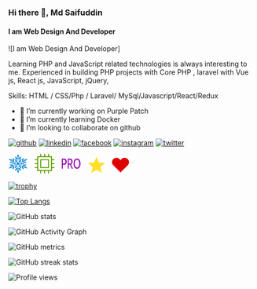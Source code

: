 ### Hi there 👋, Md Saifuddin
#### I am Web Design And Developer
![I am Web Design And Developer]

Learning PHP and JavaScript related technologies is always interesting to me. Experienced in building PHP projects with Core PHP , laravel with Vue js, React js, JavaScript, jQuery,

Skills:  HTML / CSS/Php / Laravel/ MySql/Javascript/React/Redux

- 🔭 I’m currently working on Purple Patch 
- 🌱 I’m currently learning Docker  
- 👯 I’m looking to collaborate on github 


[<img src='https://cdn.jsdelivr.net/npm/simple-icons@3.0.1/icons/github.svg' alt='github' height='40'>](https://github.com/satuhin95)  [<img src='https://cdn.jsdelivr.net/npm/simple-icons@3.0.1/icons/linkedin.svg' alt='linkedin' height='40'>](https://www.linkedin.com/in/https://www.linkedin.com/in/satuhin95/)  [<img src='https://cdn.jsdelivr.net/npm/simple-icons@3.0.1/icons/facebook.svg' alt='facebook' height='40'>](https://www.facebook.com/https://www.facebook.com/satuhin95)  [<img src='https://cdn.jsdelivr.net/npm/simple-icons@3.0.1/icons/instagram.svg' alt='instagram' height='40'>](https://www.instagram.com/https://www.instagram.com/satuhin95/)  [<img src='https://cdn.jsdelivr.net/npm/simple-icons@3.0.1/icons/twitter.svg' alt='twitter' height='40'>](https://twitter.com/https://twitter.com/satuhin95)  

<a href='https://archiveprogram.github.com/'><img src='https://raw.githubusercontent.com/acervenky/animated-github-badges/master/assets/acbadge.gif' width='40' height='40'></a> <a href='https://docs.github.com/en/developers'><img src='https://raw.githubusercontent.com/acervenky/animated-github-badges/master/assets/devbadge.gif' width='40' height='40'></a> <a href='https://github.com/pricing'><img src='https://raw.githubusercontent.com/acervenky/animated-github-badges/master/assets/pro.gif' width='40' height='40'></a> <a href='https://stars.github.com/'><img src='https://raw.githubusercontent.com/acervenky/animated-github-badges/master/assets/starbadge.gif' width='35' height='35'></a> <a href='https://docs.github.com/en/github/supporting-the-open-source-community-with-github-sponsors'><img src='https://raw.githubusercontent.com/acervenky/animated-github-badges/master/assets/sponsorbadge.gif' width='35' height='35'></a> 

[![trophy](https://github-profile-trophy.vercel.app/?username=satuhin95)](https://github.com/ryo-ma/github-profile-trophy)

[![Top Langs](https://github-readme-stats.vercel.app/api/top-langs/?username=satuhin95)](https://github.com/anuraghazra/github-readme-stats)

![GitHub stats](https://github-readme-stats.vercel.app/api?username=satuhin95&show_icons=true&count_private=true)  

![GitHub Activity Graph](https://activity-graph.herokuapp.com/graph?username=satuhin95)  

![GitHub metrics](https://metrics.lecoq.io/satuhin95)  

![GitHub streak stats](https://streak-stats.demolab.com/?user=satuhin95)  

![Profile views](https://gpvc.arturio.dev/satuhin95)  
